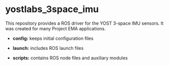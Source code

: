 # yostlabs_3space_imu
This repository provides a ROS driver for the YOST 3-space IMU sensors. It was 
created for many Project EMA applications.

- **config:** keeps initial configuration files

- **launch:** includes ROS launch files

- **scripts:** contains ROS node files and auxiliary modules
